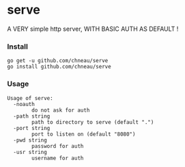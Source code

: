 # serve
A VERY simple http server, WITH BASIC AUTH AS DEFAULT !

### Install
```
go get -u github.com/chneau/serve
go install github.com/chneau/serve
```

### Usage
```
Usage of serve:
  -noauth
        do not ask for auth
  -path string
        path to directory to serve (default ".")
  -port string
        port to listen on (default "8080")
  -pwd string
        password for auth
  -usr string
        username for auth
```
